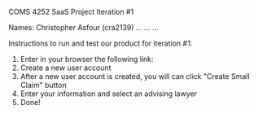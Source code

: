 COMS 4252 SaaS Project Iteration #1

Names:
Christopher Asfour (cra2139)
...
...
...


Instructions to run and test our product for iteration #1:
1. Enter in your browser the following link: 
2. Create a new user account
3. After a new user account is created, you will can click "Create Small Claim" button
4. Enter your information and select an advising lawyer
5. Done!

